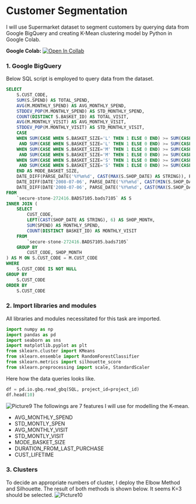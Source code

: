# Customer Segmentation
I will use Supermarket dataset to segment customers by querying data from Google BigQuery and creating K-Mean clustering model by Python in Google Colab.

**Google Colab:** [![Open In Collab](https://colab.research.google.com/assets/colab-badge.svg)](https://colab.research.google.com/drive/1qGr2a_C0wnt3Na2g1bH8emHEDCN0rYSk?usp=sharing)
### 1. Google BigQuery
Below SQL script is employed to query data from the dataset.
```sql
SELECT
    S.CUST_CODE,
    SUM(S.SPEND) AS TOTAL_SPEND,
    AVG(M.MONTHLY_SPEND) AS AVG_MONTHLY_SPEND,
    STDDEV_POP(M.MONTHLY_SPEND) AS STD_MONTHLY_SPEND,
    COUNT(DISTINCT S.BASKET_ID) AS TOTAL_VISIT,
    AVG(M.MONTHLY_VISIT) AS AVG_MONTHLY_VISIT,
    STDDEV_POP(M.MONTHLY_VISIT) AS STD_MONTHLY_VISIT,
    CASE
    WHEN SUM(CASE WHEN S.BASKET_SIZE='L' THEN 1 ELSE 0 END) >= SUM(CASE WHEN S.BASKET_SIZE='S' THEN 1 ELSE 0 END)
     AND SUM(CASE WHEN S.BASKET_SIZE='L' THEN 1 ELSE 0 END) >= SUM(CASE WHEN S.BASKET_SIZE='M' THEN 1 ELSE 0 END) THEN 3
    WHEN SUM(CASE WHEN S.BASKET_SIZE='M' THEN 1 ELSE 0 END) >= SUM(CASE WHEN S.BASKET_SIZE='S' THEN 1 ELSE 0 END)
     AND SUM(CASE WHEN S.BASKET_SIZE='M' THEN 1 ELSE 0 END) >= SUM(CASE WHEN S.BASKET_SIZE='L' THEN 1 ELSE 0 END) THEN 2
    WHEN SUM(CASE WHEN S.BASKET_SIZE='S' THEN 1 ELSE 0 END) >= SUM(CASE WHEN S.BASKET_SIZE='M' THEN 1 ELSE 0 END)
     AND SUM(CASE WHEN S.BASKET_SIZE='S' THEN 1 ELSE 0 END) >= SUM(CASE WHEN S.BASKET_SIZE='L' THEN 1 ELSE 0 END) THEN 1
    END AS MODE_BASKET_SIZE,
    DATE_DIFF(PARSE_DATE('%Y%m%d', CAST(MAX(S.SHOP_DATE) AS STRING)), PARSE_DATE('%Y%m%d', CAST(MIN(S.SHOP_DATE) AS STRING)), DAY) AS CUST_LIFETIME,
    DATE_DIFF(DATE'2008-07-06', PARSE_DATE('%Y%m%d', CAST(MIN(S.SHOP_DATE) AS STRING)), DAY) AS DURATION_FROM_FIRST_PURCHASE,
    DATE_DIFF(DATE'2008-07-06', PARSE_DATE('%Y%m%d', CAST(MAX(S.SHOP_DATE) AS STRING)), DAY) AS DURATION_FROM_LAST_PURCHASE
FROM
    `secure-stone-272416.BADS7105.bads7105` AS S
INNER JOIN (
    SELECT
        CUST_CODE,
        LEFT(CAST(SHOP_DATE AS STRING), 6) AS SHOP_MONTH,
        SUM(SPEND) AS MONTHLY_SPEND,
        COUNT(DISTINCT BASKET_ID) AS MONTHLY_VISIT
    FROM
        `secure-stone-272416.BADS7105.bads7105`
    GROUP BY
        CUST_CODE, SHOP_MONTH
) AS M ON S.CUST_CODE = M.CUST_CODE
WHERE
    S.CUST_CODE IS NOT NULL
GROUP BY
    S.CUST_CODE
ORDER BY
    S.CUST_CODE
```
### 2. Import libraries and modules
All libraries and modules necessitated for this task are imported.
```python
import numpy as np
import pandas as pd
import seaborn as sns
import matplotlib.pyplot as plt
from sklearn.cluster import KMeans
from sklearn.ensemble import RandomForestClassifier
from sklearn.metrics import silhouette_score
from sklearn.preprocessing import scale, StandardScaler
```
Here how the data queries looks like.
```python
df = pd.io.gbq.read_gbq(SQL, project_id=project_id)
df.head(10)
```
![Picture9](https://user-images.githubusercontent.com/59596996/122940653-db272000-d39e-11eb-8246-84cbd2ee3156.jpg)
The followings are 7 features I will use for modelling the K-mean.
* AVG_MONTHLY_SPEND
* STD_MONTLY_SPEN
* AVG_MONTHLY_VISIT
* STD_MONTLY_VISIT
* MODE_BASKET_SIZE
* DURATION_FROM_LAST_PURCHASE
* CUST_LIFETIME
### 3. Clusters
To decide an appropriate numbers of cluster, I deploy the Elbow Method and Silhouette. The result of both methods is shown below. It seems K=3 should be selected.
![Picture10](https://user-images.githubusercontent.com/59596996/122943624-5e497580-d3a1-11eb-9a74-ef521c345aec.png)

